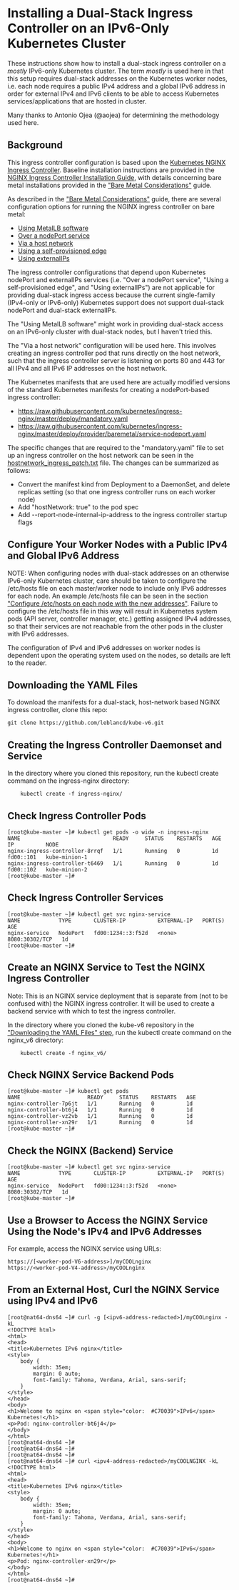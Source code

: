 # Installing a Dual-Stack Ingress Controller on an IPv6-Only Kubernetes Cluster

These instructions show how to install a dual-stack ingress controller on a *mostly* IPv6-only Kubernetes cluster. The term *mostly* is used here in that this setup requires dual-stack addresses on the Kubernetes worker nodes, i.e. each node requires a public IPv4 address and a global IPv6 address in order for external IPv4 and IPv6 clients to be able to access Kubernetes services/applications that are hosted in cluster.

Many thanks to Antonio Ojea (@aojea) for determining the methodology used here.

## Background
This ingress controller configuration is based upon the [Kubernetes NGINX Ingress Controller](https://github.com/kubernetes/ingress-nginx#nginx-ingress-controller). Baseline installation instructions are provided in the [NGINX Ingress Controller Installation Guide](https://kubernetes.github.io/ingress-nginx/deploy/), with details concerning bare metal installations provided in the ["Bare Metal Considerations"](https://kubernetes.github.io/ingress-nginx/deploy/baremetal/) guide.

As described in the ["Bare Metal Considerations"](https://kubernetes.github.io/ingress-nginx/deploy/baremetal/) guide, there are several configuration options for running the NGINX ingress controller on bare metal:
- [Using MetalLB software](https://kubernetes.github.io/ingress-nginx/deploy/baremetal/#a-pure-software-solution-metallb)
- [Over a nodePort service](https://kubernetes.github.io/ingress-nginx/deploy/baremetal/#over-a-nodeport-service) 
- [Via a host network](https://kubernetes.github.io/ingress-nginx/deploy/baremetal/#via-the-host-network)
- [Using a self-provisioned edge](https://kubernetes.github.io/ingress-nginx/deploy/baremetal/#using-a-self-provisioned-edge)
- [Using externalIPs](https://kubernetes.github.io/ingress-nginx/deploy/baremetal/#external-ips)

The ingress controller configurations that depend upon Kubernetes nodePort and externalIPs services (i.e. "Over a nodePort service", "Using a self-provisioned edge", and "Using externalIPs") are not applicable for providing dual-stack ingress access because the current single-family (IPv4-only or IPv6-only) Kubernetes support does not support dual-stack nodePort and dual-stack externalIPs.

The "Using MetalLB software" might work in providing dual-stack access on an IPv6-only cluster with dual-stack nodes, but I haven't tried this.

The "Via a host network" configuration will be used here. This involves creating an ingress controller pod that runs directly on the host network, such that the ingress controller server is listening on ports 80 and 443 for all IPv4 and all IPv6 IP addresses on the host network.

The Kubernetes manifests that are used here are actually modified versions of the standard Kubernetes manifests for creating a nodePort-based ingress controller:
- https://raw.githubusercontent.com/kubernetes/ingress-nginx/master/deploy/mandatory.yaml
- https://raw.githubusercontent.com/kubernetes/ingress-nginx/master/deploy/provider/baremetal/service-nodeport.yaml

The specific changes that are required to the "mandatory.yaml" file to set up an ingress controller on the host network can be seen in the [hostnetwork_ingress_patch.txt](hostnetwork_ingress_patch.txt) file. The changes can be summarized as follows:
- Convert the manifest kind from Deployment to a DaemonSet, and delete replicas setting (so that one ingress controller runs on each worker node)
- Add "hostNetwork: true" to the pod spec
- Add --report-node-internal-ip-address to the ingress controller startup flags

## Configure Your Worker Nodes with a Public IPv4 and Global IPv6 Address

NOTE: When configuring nodes with dual-stack addresses on an otherwise IPv6-only Kubernetes cluster, care should be taken to configure the /etc/hosts file on each master/worker node to include only IPv6 addresses for each node. An example /etc/hosts file can be seen in the section ["Configure /etc/hosts on each node with the new addresses"](https://github.com/leblancd/kube-v6#configure-etchosts-on-each-node-with-the-new-addresses). Failure to configure the /etc/hosts file in this way will result in Kubernetes system pods (API server, controller manager, etc.) getting assigned IPv4 addresses, so that their services are not reachable from the other pods in the cluster with IPv6 addresses.

The configuration of IPv4 and IPv6 addresses on worker nodes is dependent upon the operating system used on the nodes, so details are left to the reader.

## Downloading the YAML Files
To download the manifests for a dual-stack, host-network based NGINX ingress controller, clone this repo:
```
git clone https://github.com/leblancd/kube-v6.git
```

## Creating the Ingress Controller Daemonset and Service
In the directory where you cloned this repository, run the kubectl create command on the ingress-nginx directory:
```
    kubectl create -f ingress-nginx/
```

## Check Ingress Controller Pods
```
[root@kube-master ~]# kubectl get pods -o wide -n ingress-nginx
NAME                             READY     STATUS    RESTARTS   AGE       IP          NODE
nginx-ingress-controller-8rrqf   1/1       Running   0          1d        fd00::101   kube-minion-1
nginx-ingress-controller-t6469   1/1       Running   0          1d        fd00::102   kube-minion-2
[root@kube-master ~]# 
```

## Check Ingress Controller Services
```
[root@kube-master ~]# kubectl get svc nginx-service
NAME            TYPE       CLUSTER-IP          EXTERNAL-IP   PORT(S)          AGE
nginx-service   NodePort   fd00:1234::3:f52d   <none>        8080:30302/TCP   1d
[root@kube-master ~]# 
```

## Create an NGINX Service to Test the NGINX Ingress Controller
Note: This is an NGINX service deployment that is separate from (not to be confused with) the NGINX ingress controller. It will be used to create a backend service with which to test the ingress controller.

In the directory where you cloned the kube-v6 repository in the ["Downloading the YAML Files" step](#downloading-the-yaml-files), run the kubectl create command on the nginx_v6 directory:
```
    kubectl create -f nginx_v6/
```

## Check NGINX Service Backend Pods
```
[root@kube-master ~]# kubectl get pods
NAME                     READY     STATUS    RESTARTS   AGE
nginx-controller-7p6jt   1/1       Running   0          1d
nginx-controller-bt6j4   1/1       Running   0          1d
nginx-controller-vz2vb   1/1       Running   0          1d
nginx-controller-xn29r   1/1       Running   0          1d
[root@kube-master ~]# 
```

## Check the NGINX (Backend) Service
```
[root@kube-master ~]# kubectl get svc nginx-service
NAME            TYPE       CLUSTER-IP          EXTERNAL-IP   PORT(S)          AGE
nginx-service   NodePort   fd00:1234::3:f52d   <none>        8080:30302/TCP   1d
[root@kube-master ~]# 
```

## Use a Browser to Access the NGINX Service Using the Node's IPv4 and IPv6 Addresses
For example, access the NGINX service using URLs:
```
https://[<worker-pod-V6-address>]/myCOOLnginx
https://<worker-pod-V4-address>/myCOOLnginx
```

## From an External Host, Curl the NGINX Service using IPv4 and IPv6
```
[root@nat64-dns64 ~]# curl -g [<ipv6-address-redacted>]/myCOOLnginx -kL
<!DOCTYPE html>
<html>
<head>
<title>Kubernetes IPv6 nginx</title> 
<style>
    body {
        width: 35em;
        margin: 0 auto;
        font-family: Tahoma, Verdana, Arial, sans-serif;
    }
</style>
</head>
<body>
<h1>Welcome to nginx on <span style="color:  #C70039">IPv6</span> Kubernetes!</h1>
<p>Pod: nginx-controller-bt6j4</p>
</body>
</html>
[root@nat64-dns64 ~]# 
[root@nat64-dns64 ~]# 
[root@nat64-dns64 ~]# 
[root@nat64-dns64 ~]# curl <ipv4-address-redacted>/myCOOLNGINX -kL
<!DOCTYPE html>
<html>
<head>
<title>Kubernetes IPv6 nginx</title> 
<style>
    body {
        width: 35em;
        margin: 0 auto;
        font-family: Tahoma, Verdana, Arial, sans-serif;
    }
</style>
</head>
<body>
<h1>Welcome to nginx on <span style="color:  #C70039">IPv6</span> Kubernetes!</h1>
<p>Pod: nginx-controller-xn29r</p>
</body>
</html>
[root@nat64-dns64 ~]# 
```
